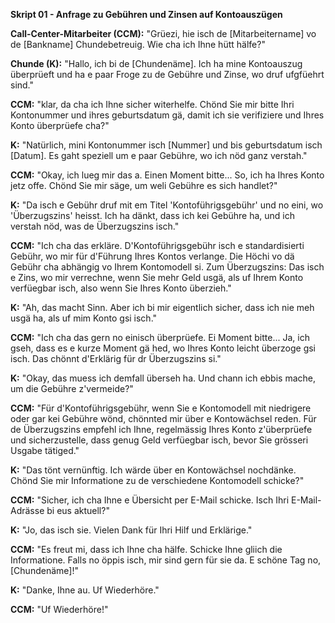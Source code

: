 **Skript 01 - Anfrage zu Gebühren und Zinsen auf Kontoauszügen**

**Call-Center-Mitarbeiter (CCM):** "Grüezi, hie isch de [Mitarbeitername] vo de [Bankname] Chundebetreuig. Wie cha ich Ihne hütt hälfe?"

**Chunde (K):** "Hallo, ich bi de [Chundenäme]. Ich ha mine Kontoauszug überprüeft und ha e paar Froge zu de Gebühre und Zinse, wo druf ufgfüehrt sind."

**CCM:** "klar, da cha ich Ihne sicher witerhelfe. Chönd Sie mir bitte Ihri Kontonummer und ihres geburtsdatum gä, damit ich sie verifiziere und Ihres Konto überprüefe cha?"

**K:** "Natürlich, mini Kontonummer isch [Nummer] und bis geburtsdatum isch [Datum]. Es gaht speziell um e paar Gebühre, wo ich nöd ganz verstah."

**CCM:** "Okay, ich lueg mir das a. Einen Moment bitte... So, ich ha Ihres Konto jetz offe. Chönd Sie mir säge, um weli Gebühre es sich handlet?"

**K:** "Da isch e Gebühr druf mit em Titel 'Kontoführigsgebühr' und no eini, wo 'Überzugszins' heisst. Ich ha dänkt, dass ich kei Gebühre ha, und ich verstah nöd, was de Überzugszins isch."

**CCM:** "Ich cha das erkläre. D'Kontoführigsgebühr isch e standardisierti Gebühr, wo mir für d'Führung Ihres Kontos verlange. Die Höchi vo dä Gebühr cha abhängig vo Ihrem Kontomodell si. Zum Überzugszins: Das isch e Zins, wo mir verrechne, wenn Sie mehr Geld usgä, als uf Ihrem Konto verfüegbar isch, also wenn Sie Ihres Konto überzieh."

**K:** "Ah, das macht Sinn. Aber ich bi mir eigentlich sicher, dass ich nie meh usgä ha, als uf mim Konto gsi isch."

**CCM:** "Ich cha das gern no einisch überprüefe. Ei Moment bitte... Ja, ich gseh, dass es e kurze Moment gä hed, wo Ihres Konto leicht überzoge gsi isch. Das chönnt d'Erklärig für dr Überzugszins si."

**K:** "Okay, das muess ich demfall überseh ha. Und chann ich ebbis mache, um die Gebühre z'vermeide?"

**CCM:** "Für d'Kontoführigsgebühr, wenn Sie e Kontomodell mit niedrigere oder gar kei Gebühre wönd, chönnted mir über e Kontowächsel reden. Für de Überzugszins empfehl ich Ihne, regelmässig Ihres Konto z'überprüefe und sicherzustelle, dass genug Geld verfüegbar isch, bevor Sie grösseri Usgabe tätiged."

**K:** "Das tönt vernünftig. Ich wärde über en Kontowächsel nochdänke. Chönd Sie mir Informatione zu de verschiedene Kontomodell schicke?"

**CCM:** "Sicher, ich cha Ihne e Übersicht per E-Mail schicke. Isch Ihri E-Mail-Adrässe bi eus aktuell?"

**K:** "Jo, das isch sie. Vielen Dank für Ihri Hilf und Erklärige."

**CCM:** "Es freut mi, dass ich Ihne cha hälfe. Schicke Ihne gliich die Informatione. Falls no öppis isch, mir sind gern für sie da. E schöne Tag no, [Chundenäme]!"

**K:** "Danke, Ihne au. Uf Wiederhöre."

**CCM:** "Uf Wiederhöre!"